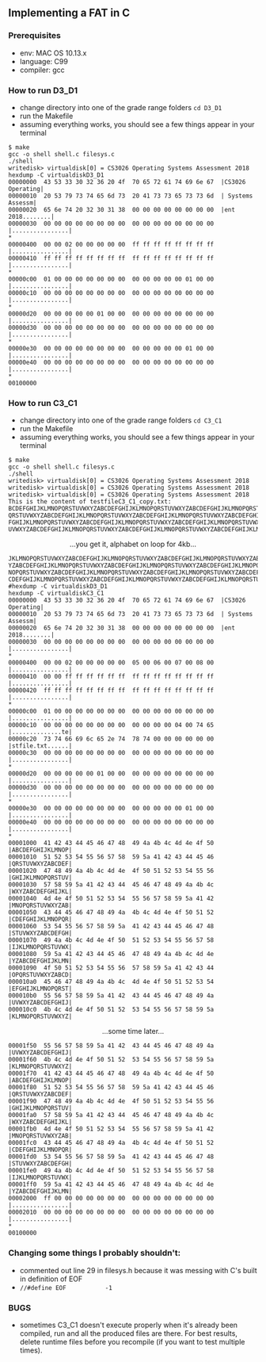 ## Implementing a FAT in C

### Prerequisites

- env: MAC OS 10.13.x
- language: C99
- compiler: gcc

### How to run D3_D1

- change directory into one of the grade range folders `cd D3_D1`
- run the Makefile
- assuming everything works, you should see a few things appear in your terminal
```
$ make
gcc -o shell shell.c filesys.c
./shell
writedisk> virtualdisk[0] = CS3026 Operating Systems Assessment 2018
hexdump -C virtualdiskD3_D1
00000000  43 53 33 30 32 36 20 4f  70 65 72 61 74 69 6e 67  |CS3026 Operating|
00000010  20 53 79 73 74 65 6d 73  20 41 73 73 65 73 73 6d  | Systems Assessm|
00000020  65 6e 74 20 32 30 31 38  00 00 00 00 00 00 00 00  |ent 2018........|
00000030  00 00 00 00 00 00 00 00  00 00 00 00 00 00 00 00  |................|
*
00000400  00 00 02 00 00 00 00 00  ff ff ff ff ff ff ff ff  |................|
00000410  ff ff ff ff ff ff ff ff  ff ff ff ff ff ff ff ff  |................|
*
00000c00  01 00 00 00 00 00 00 00  00 00 00 00 00 01 00 00  |................|
00000c10  00 00 00 00 00 00 00 00  00 00 00 00 00 00 00 00  |................|
*
00000d20  00 00 00 00 00 01 00 00  00 00 00 00 00 00 00 00  |................|
00000d30  00 00 00 00 00 00 00 00  00 00 00 00 00 00 00 00  |................|
*
00000e30  00 00 00 00 00 00 00 00  00 00 00 00 00 01 00 00  |................|
00000e40  00 00 00 00 00 00 00 00  00 00 00 00 00 00 00 00  |................|
*
00100000
```

### How to run C3_C1

- change directory into one of the grade range folders `cd C3_C1`
- run the Makefile
- assuming everything works, you should see a few things appear in your terminal
```
$ make
gcc -o shell shell.c filesys.c
./shell
writedisk> virtualdisk[0] = CS3026 Operating Systems Assessment 2018
writedisk> virtualdisk[0] = CS3026 Operating Systems Assessment 2018
writedisk> virtualdisk[0] = CS3026 Operating Systems Assessment 2018
This is the content of testfileC3_C1_copy.txt:
BCDEFGHIJKLMNOPQRSTUVWXYZABCDEFGHIJKLMNOPQRSTUVWXYZABCDEFGHIJKLMNOPQRSTUVWXYZABCDEFGHIJKLMNOP
QRSTUVWXYZABCDEFGHIJKLMNOPQRSTUVWXYZABCDEFGHIJKLMNOPQRSTUVWXYZABCDEFGHIJKLMNOPQRSTUVWXYZABCDE
FGHIJKLMNOPQRSTUVWXYZABCDEFGHIJKLMNOPQRSTUVWXYZABCDEFGHIJKLMNOPQRSTUVWXYZABCDEFGHIJKLMNOPQRST
UVWXYZABCDEFGHIJKLMNOPQRSTUVWXYZABCDEFGHIJKLMNOPQRSTUVWXYZABCDEFGHIJKLMNOPQRSTUVWXYZABCDEFGHI

```
<p align="center">...you get it, alphabet on loop for 4kb...</p>

```
JKLMNOPQRSTUVWXYZABCDEFGHIJKLMNOPQRSTUVWXYZABCDEFGHIJKLMNOPQRSTUVWXYZABCDEFGHIJKLMNOPQRSTUVWX
YZABCDEFGHIJKLMNOPQRSTUVWXYZABCDEFGHIJKLMNOPQRSTUVWXYZABCDEFGHIJKLMNOPQRSTUVWXYZABCDEFGHIJKLM
NOPQRSTUVWXYZABCDEFGHIJKLMNOPQRSTUVWXYZABCDEFGHIJKLMNOPQRSTUVWXYZABCDEFGHIJKLMNOPQRSTUVWXYZAB
CDEFGHIJKLMNOPQRSTUVWXYZABCDEFGHIJKLMNOPQRSTUVWXYZABCDEFGHIJKLMNOPQRSTUVWXYZABCDEFGHIJKLMN
#hexdump -C virtualdiskD3_D1
hexdump -C virtualdiskC3_C1
00000000  43 53 33 30 32 36 20 4f  70 65 72 61 74 69 6e 67  |CS3026 Operating|
00000010  20 53 79 73 74 65 6d 73  20 41 73 73 65 73 73 6d  | Systems Assessm|
00000020  65 6e 74 20 32 30 31 38  00 00 00 00 00 00 00 00  |ent 2018........|
00000030  00 00 00 00 00 00 00 00  00 00 00 00 00 00 00 00  |................|
*
00000400  00 00 02 00 00 00 00 00  05 00 06 00 07 00 08 00  |................|
00000410  00 00 ff ff ff ff ff ff  ff ff ff ff ff ff ff ff  |................|
00000420  ff ff ff ff ff ff ff ff  ff ff ff ff ff ff ff ff  |................|
*
00000c00  01 00 00 00 00 00 00 00  00 00 00 00 00 00 00 00  |................|
00000c10  00 00 00 00 00 00 00 00  00 00 00 00 04 00 74 65  |..............te|
00000c20  73 74 66 69 6c 65 2e 74  78 74 00 00 00 00 00 00  |stfile.txt......|
00000c30  00 00 00 00 00 00 00 00  00 00 00 00 00 00 00 00  |................|
*
00000d20  00 00 00 00 00 01 00 00  00 00 00 00 00 00 00 00  |................|
00000d30  00 00 00 00 00 00 00 00  00 00 00 00 00 00 00 00  |................|
*
00000e30  00 00 00 00 00 00 00 00  00 00 00 00 00 01 00 00  |................|
00000e40  00 00 00 00 00 00 00 00  00 00 00 00 00 00 00 00  |................|
*
00001000  41 42 43 44 45 46 47 48  49 4a 4b 4c 4d 4e 4f 50  |ABCDEFGHIJKLMNOP|
00001010  51 52 53 54 55 56 57 58  59 5a 41 42 43 44 45 46  |QRSTUVWXYZABCDEF|
00001020  47 48 49 4a 4b 4c 4d 4e  4f 50 51 52 53 54 55 56  |GHIJKLMNOPQRSTUV|
00001030  57 58 59 5a 41 42 43 44  45 46 47 48 49 4a 4b 4c  |WXYZABCDEFGHIJKL|
00001040  4d 4e 4f 50 51 52 53 54  55 56 57 58 59 5a 41 42  |MNOPQRSTUVWXYZAB|
00001050  43 44 45 46 47 48 49 4a  4b 4c 4d 4e 4f 50 51 52  |CDEFGHIJKLMNOPQR|
00001060  53 54 55 56 57 58 59 5a  41 42 43 44 45 46 47 48  |STUVWXYZABCDEFGH|
00001070  49 4a 4b 4c 4d 4e 4f 50  51 52 53 54 55 56 57 58  |IJKLMNOPQRSTUVWX|
00001080  59 5a 41 42 43 44 45 46  47 48 49 4a 4b 4c 4d 4e  |YZABCDEFGHIJKLMN|
00001090  4f 50 51 52 53 54 55 56  57 58 59 5a 41 42 43 44  |OPQRSTUVWXYZABCD|
000010a0  45 46 47 48 49 4a 4b 4c  4d 4e 4f 50 51 52 53 54  |EFGHIJKLMNOPQRST|
000010b0  55 56 57 58 59 5a 41 42  43 44 45 46 47 48 49 4a  |UVWXYZABCDEFGHIJ|
000010c0  4b 4c 4d 4e 4f 50 51 52  53 54 55 56 57 58 59 5a  |KLMNOPQRSTUVWXYZ|
```
<p align="center">...some time later...</p>

```
00001f50  55 56 57 58 59 5a 41 42  43 44 45 46 47 48 49 4a  |UVWXYZABCDEFGHIJ|
00001f60  4b 4c 4d 4e 4f 50 51 52  53 54 55 56 57 58 59 5a  |KLMNOPQRSTUVWXYZ|
00001f70  41 42 43 44 45 46 47 48  49 4a 4b 4c 4d 4e 4f 50  |ABCDEFGHIJKLMNOP|
00001f80  51 52 53 54 55 56 57 58  59 5a 41 42 43 44 45 46  |QRSTUVWXYZABCDEF|
00001f90  47 48 49 4a 4b 4c 4d 4e  4f 50 51 52 53 54 55 56  |GHIJKLMNOPQRSTUV|
00001fa0  57 58 59 5a 41 42 43 44  45 46 47 48 49 4a 4b 4c  |WXYZABCDEFGHIJKL|
00001fb0  4d 4e 4f 50 51 52 53 54  55 56 57 58 59 5a 41 42  |MNOPQRSTUVWXYZAB|
00001fc0  43 44 45 46 47 48 49 4a  4b 4c 4d 4e 4f 50 51 52  |CDEFGHIJKLMNOPQR|
00001fd0  53 54 55 56 57 58 59 5a  41 42 43 44 45 46 47 48  |STUVWXYZABCDEFGH|
00001fe0  49 4a 4b 4c 4d 4e 4f 50  51 52 53 54 55 56 57 58  |IJKLMNOPQRSTUVWX|
00001ff0  59 5a 41 42 43 44 45 46  47 48 49 4a 4b 4c 4d 4e  |YZABCDEFGHIJKLMN|
00002000  ff 00 00 00 00 00 00 00  00 00 00 00 00 00 00 00  |................|
00002010  00 00 00 00 00 00 00 00  00 00 00 00 00 00 00 00  |................|
*
00100000
```

### Changing some things I probably shouldn't:

- commented out line 29 in filesys.h because it was messing with C's built in definition of EOF 
- `//#define EOF           -1`

### BUGS

- sometimes C3_C1 doesn't execute properly when it's already been compiled, run and all the produced files are there. For best results, delete runtime files before you recompile (if you want to test multiple times).
